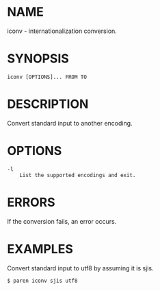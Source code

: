 # NAME
iconv - internationalization conversion.

# SYNOPSIS

    iconv [OPTIONS]... FROM TO

# DESCRIPTION
Convert standard input to another encoding.

# OPTIONS

    -l
        List the supported encodings and exit.

# ERRORS
If the conversion fails, an error occurs.

# EXAMPLES
Convert standard input to utf8 by assuming it is sjis.

    $ paren iconv sjis utf8
